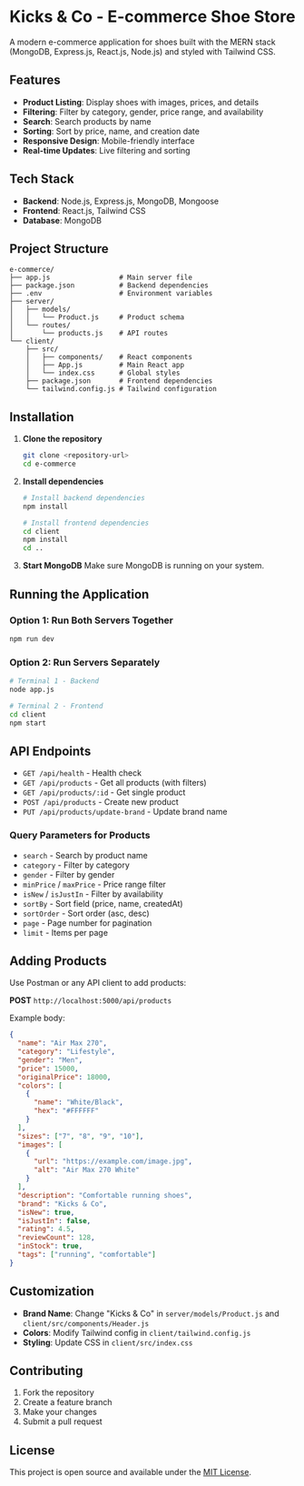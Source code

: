 # Kicks & Co - E-commerce Shoe Store

A modern e-commerce application for shoes built with the MERN stack (MongoDB, Express.js, React.js, Node.js) and styled with Tailwind CSS.

## Features

- **Product Listing**: Display shoes with images, prices, and details
- **Filtering**: Filter by category, gender, price range, and availability
- **Search**: Search products by name
- **Sorting**: Sort by price, name, and creation date
- **Responsive Design**: Mobile-friendly interface
- **Real-time Updates**: Live filtering and sorting

## Tech Stack

- **Backend**: Node.js, Express.js, MongoDB, Mongoose
- **Frontend**: React.js, Tailwind CSS
- **Database**: MongoDB

## Project Structure

```
e-commerce/
├── app.js                 # Main server file
├── package.json           # Backend dependencies
├── .env                   # Environment variables
├── server/
│   ├── models/
│   │   └── Product.js     # Product schema
│   └── routes/
│       └── products.js    # API routes
└── client/
    ├── src/
    │   ├── components/    # React components
    │   ├── App.js         # Main React app
    │   └── index.css      # Global styles
    ├── package.json       # Frontend dependencies
    └── tailwind.config.js # Tailwind configuration
```

## Installation

1. **Clone the repository**
   ```bash
   git clone <repository-url>
   cd e-commerce
   ```

2. **Install dependencies**
   ```bash
   # Install backend dependencies
   npm install
   
   # Install frontend dependencies
   cd client
   npm install
   cd ..
   ```
   
4. **Start MongoDB**
   Make sure MongoDB is running on your system.

## Running the Application

### Option 1: Run Both Servers Together
```bash
npm run dev
```

### Option 2: Run Servers Separately
```bash
# Terminal 1 - Backend
node app.js

# Terminal 2 - Frontend
cd client
npm start
```

## API Endpoints

- `GET /api/health` - Health check
- `GET /api/products` - Get all products (with filters)
- `GET /api/products/:id` - Get single product
- `POST /api/products` - Create new product
- `PUT /api/products/update-brand` - Update brand name

### Query Parameters for Products
- `search` - Search by product name
- `category` - Filter by category
- `gender` - Filter by gender
- `minPrice` / `maxPrice` - Price range filter
- `isNew` / `isJustIn` - Filter by availability
- `sortBy` - Sort field (price, name, createdAt)
- `sortOrder` - Sort order (asc, desc)
- `page` - Page number for pagination
- `limit` - Items per page

## Adding Products

Use Postman or any API client to add products:

**POST** `http://localhost:5000/api/products`

Example body:
```json
{
  "name": "Air Max 270",
  "category": "Lifestyle",
  "gender": "Men",
  "price": 15000,
  "originalPrice": 18000,
  "colors": [
    {
      "name": "White/Black",
      "hex": "#FFFFFF"
    }
  ],
  "sizes": ["7", "8", "9", "10"],
  "images": [
    {
      "url": "https://example.com/image.jpg",
      "alt": "Air Max 270 White"
    }
  ],
  "description": "Comfortable running shoes",
  "brand": "Kicks & Co",
  "isNew": true,
  "isJustIn": false,
  "rating": 4.5,
  "reviewCount": 128,
  "inStock": true,
  "tags": ["running", "comfortable"]
}
```

## Customization

- **Brand Name**: Change "Kicks & Co" in `server/models/Product.js` and `client/src/components/Header.js`
- **Colors**: Modify Tailwind config in `client/tailwind.config.js`
- **Styling**: Update CSS in `client/src/index.css`

## Contributing

1. Fork the repository
2. Create a feature branch
3. Make your changes
4. Submit a pull request

## License

This project is open source and available under the [MIT License](LICENSE). 
